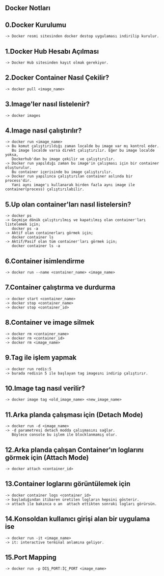 Docker Notları
--------------

0.Docker Kurulumu
-----------------
	-> Docker resmi sitesinden docker destop uygulaması indirilip kurulur.


1.Docker Hub Hesabı Açılması
----------------------------
	-> Docker Hub sitesinden kayıt olmak gerekiyor. 


2.Docker Container Nasıl Çekilir?
---------------------------------
	-> docker pull <image_name>


3.Image'ler nasıl listelenir?
-----------------------------
	-> docker images

	
4.Image nasıl çalıştırılır?
---------------------------
	-> docker run <image_name>
	-> Bu komut çalıştırıldığı zaman localde bu image var mı kontrol eder.
	   Bu image localde varsa direkt çalıştırılır. Eğer bu image localde yoksa,
	   Dockerhub'dan bu image çekilir ve çalıştırılır.
	-> Docker run yapıldığı zaman bu image'in çalışması için bir container oluşturulur.
	   Bu container içerisinde bu image çalıştırılır.
	-> Docker run yapılınca çalıştırılan container aslında bir process'dir.
	   Yani aynı image'ı kullanarak birden fazla aynı image ile container(process) çalıştırılabilir.

	 
5.Up olan container'ları nasıl listelersin?
-------------------------------------------
	-> docker ps
	-> Geçmişe dönük çalıştırılmış ve kapatılmış olan container'ları listelemek için;
	   docker ps -a
	-> Aktif olan containerları görmek için;
	   docker container ls
	-> Aktif/Pasif olan tüm container'ları görmek için;
	   docker container ls -a

	
6.Container isimlendirme
------------------------
	-> docker run --name <container_name> <image_name>

	
7.Container çalıştırma ve durdurma
----------------------------------
	-> docker start <container_name>
	-> docker stop <container_name>
	-> docker stop <container_id>

	
8.Container ve image silmek
---------------------------
	-> docker rm <container_name>
	-> docker rm <container_id>
	-> docker rm <image_name>

	
9.Tag ile işlem yapmak
----------------------
	-> docker run redis:5
	-> burada redisin 5 ile başlayan tag imageını indirip çalıştırır.
	

10.Image tag nasıl verilir?
---------------------------
	-> docker image tag <old_image_name> <new_image_name>


11.Arka planda çalışması için (Detach Mode)
-------------------------------------------
	-> docker run -d <image_name>
	-> -d parametresi detach modda çalışmasını sağlar. 
	   Böylece console bu işlem ile blocklanmamış olur.
	   

12.Arka planda çalışan Container'ın loglarını görmek için (Attach Mode)
-----------------------------------------------------------------------
	-> docker attach <container_id>
	

13.Container loglarını görüntülemek için
----------------------------------------
	-> docker container logs <container_id>
	-> başladığından itibaren üretilen logların hepsini gösterir.
	-> attach ile bakınca o an  attach ettikten sonraki logları görürsün.


14.Konsoldan kullanıcı girişi alan bir uygulama ise
---------------------------------------------------
	-> docker run -it <image_name>
	-> it: interactive terminal anlamına geliyor.


15.Port Mapping
---------------
	-> docker run -p DIŞ_PORT:İÇ_PORT <image_name>